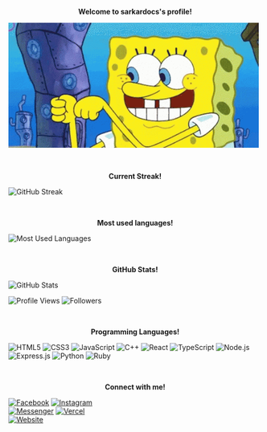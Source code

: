 <p align="center">
  <strong>Welcome to sarkardocs's profile!</strong>
</p>

![welcome](./welcome.gif)

<br>

<p align="center">
  <strong>Current Streak!</strong>
</p>

![GitHub Streak](https://github-readme-streak-stats.herokuapp.com/?user=sarkardocs&theme=dark&hide_border=false&background=ffffff&ring=FF8C00&fire=FF8C00&currStreakNum=000000&sideNums=000000&currStreakLabel=FF8C00&sideLabels=000000&border=000000)

<br>
<p align="center">
  <strong>Most used languages!</strong>
</p>

![Most Used Languages](https://github-readme-stats.vercel.app/api/top-langs/?username=sarkardocs&layout=compact&theme=dark&hide_border=true&bg_color=ffffff)

<br>

<p align="center">
  <strong>GitHub Stats!</strong>
</p>

![GitHub Stats](https://github-readme-stats.vercel.app/api?username=sarkardocs&show_icons=true&hide_title=true&theme=light&hide_border=true&bg_color=ffffff&icon_color=00aaff&text_color=000000)

![Profile Views](https://komarev.com/ghpvc/?username=sarkardocs&color=blueviolet) ![Followers](https://img.shields.io/github/followers/sarkardocs?style=social)

<br>

<p align="center">
  <strong>Programming Languages!</strong>
</p>

![HTML5](https://img.shields.io/badge/HTML5-E34F26?style=for-the-badge&logo=html5&logoColor=white) 
![CSS3](https://img.shields.io/badge/CSS3-1572B6?style=for-the-badge&logo=css3&logoColor=white) 
![JavaScript](https://img.shields.io/badge/JavaScript-F7DF1C?style=for-the-badge&logo=javascript&logoColor=black) 
![C++](https://img.shields.io/badge/C++-00599C?style=for-the-badge&logo=cplusplus&logoColor=white) 
![React](https://img.shields.io/badge/React-61DAFB?style=for-the-badge&logo=react&logoColor=black) 
![TypeScript](https://img.shields.io/badge/TypeScript-3178C6?style=for-the-badge&logo=typescript&logoColor=white) 
![Node.js](https://img.shields.io/badge/Node.js-339933?style=for-the-badge&logo=node.js&logoColor=white) 
![Express.js](https://img.shields.io/badge/Express.js-000000?style=for-the-badge&logo=express&logoColor=white) 
![Python](https://img.shields.io/badge/Python-3776AB?style=for-the-badge&logo=python&logoColor=white) 
![Ruby](https://img.shields.io/badge/Ruby-CC342D?style=for-the-badge&logo=ruby&logoColor=white)

<br>
<p align="center">
  <strong>Connect with me!</strong>
</p>

[![Facebook](https://img.shields.io/badge/Facebook-1877F2?style=for-the-badge&logo=facebook&logoColor=white)](https://facebook.com/subashbaniyaa)  [![Instagram](https://img.shields.io/badge/Instagram-E4405F?style=for-the-badge&logo=instagram&logoColor=white)](https://instagram.com/subashbaniyaa)  
[![Messenger](https://img.shields.io/badge/Messenger-00B2FF?style=for-the-badge&logo=facebook-messenger&logoColor=white)](https://m.me/subashbaniyaa) [![Vercel](https://img.shields.io/badge/Vercel-000000?style=for-the-badge&logo=vercel&logoColor=white)](https://sarkardocs.vercel.app)  
[![Website](https://img.shields.io/badge/Website-000000?style=for-the-badge&logo=google-chrome&logoColor=white)](https://subashbaniya.info.np)
